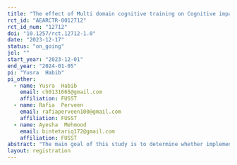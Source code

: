 ```yaml
---
title: "The effect of Multi domain cognitive training on Cognitive impairment and Dementia in Blinds"
rct_id: "AEARCTR-0012712"
rct_id_num: "12712"
doi: "10.1257/rct.12712-1.0"
date: "2023-12-17"
status: "on_going"
jel: ""
start_year: "2023-12-01"
end_year: "2024-01-05"
pi: "Yusra  Habib"
pi_other:
  - name: Yusra  Habib
    email: ch0131665@gmail.com
    affiliation: FUSST
  - name: Rafia  Perveen
    email: rafiaperveen100@gmail.com
    affiliation: FUSST
  - name: Ayesha  Mehmood
    email: bintetariq172@gmail.com
    affiliation: FUSST
abstract: "The main goal of this study is to determine whether implementing this intervention results in any appreciable improvements in the levels of dementia, depression, and cognitive impairment that have been measured. With the aid of this research methodology, the present study examines the relationship that may exist between cognitive functioning, and the onset of dementia in blind people, providing insight into the success of the intervention in enhancing their overall cognitive function. Form a cognitive test for the blind individual."
layout: registration
---
```


